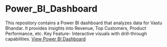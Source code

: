 # Power_BI_Dashboard
This repository contains a Power BI dashboard that analyzes data for Vastu Bhandar. It provides insights into Revenue, Top Customers, Product Performance, etc. Key Feature- Interactive visuals with drill-through capabilities.
[View Power BI Dashboard](https://app.powerbi.com/view?r=eyJrIjoiODY3MTg2NWQtYThkMC00Yzc2LWIxZDMtNjc5Zjc1ZjQwZGUwIiwidCI6ImNiZDUwYjFlLWYwYWEtNDMwMi05YzIzLWQ2NTU3MzQ0Y2RiZSJ9)
